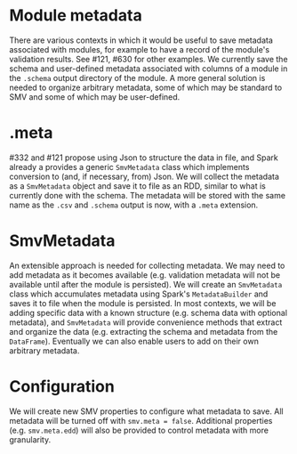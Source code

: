 # Module metadata

There are various contexts in which it would be useful to save metadata associated with modules, for example to have a record of the module's validation results. See #121, #630 for other examples. We currently save the schema and user-defined metadata associated with columns of a module in the `.schema` output directory of the module. A more general solution is needed to organize arbitrary metadata, some of which may be standard to SMV and some of which may be user-defined.

# .meta
 #332 and #121 propose using Json to structure the data in file, and Spark already a provides a generic `SmvMetadata` class which implements conversion to (and, if necessary, from) Json. We will collect the metadata as a `SmvMetadata` object and save it to file as an RDD, similar to what is currently done with the schema. The metadata will be stored with the same name as the `.csv` and `.schema` output is now, with a `.meta` extension.

# SmvMetadata

An extensible approach is needed for collecting metadata. We may need to add metadata as it becomes available (e.g. validation metadata will not be available until after the module is persisted). We will create an `SmvMetadata` class which accumulates metadata using Spark's `MetadataBuilder` and saves it to file when the module is persisted. In most contexts, we will be adding specific data with a known structure (e.g. schema data with optional metadata), and `SmvMetadata` will provide convenience methods that extract and organize the data (e.g. extracting the schema and metadata from the `DataFrame`). Eventually we can also enable users to add on their own arbitrary metadata.

# Configuration

We will create new SMV properties to configure what metadata to save. All metadata will be turned off with `smv.meta = false`. Additional properties (e.g. `smv.meta.edd`) will also be provided to control metadata with more granularity.
